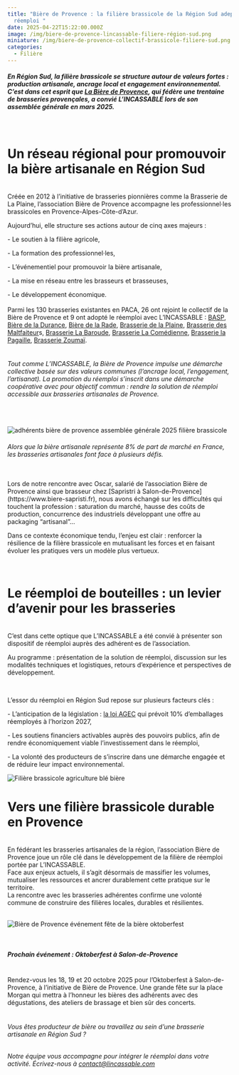 ```yaml
---
title: "Bière de Provence : la filière brassicole de la Région Sud adepte du
  réemploi "
date: 2025-04-22T15:22:00.000Z
image: /img/biere-de-provence-lincassable-filiere-région-sud.png
miniature: /img/biere-de-provence-collectif-brassicole-filiere-sud.png
categories:
  - Filière
---
```

##### En Région Sud, la filière brassicole se structure autour de valeurs fortes : production artisanale, ancrage local et engagement environnemental. C’est dans cet esprit que [La Bière de Provence](https://labieredeprovence.fr/association), qui fédère une trentaine de brasseries provençales, a convié L’INCASSABLE lors de son assemblée générale en mars 2025.

<br>

# Un réseau régional pour promouvoir la bière artisanale en Région Sud

<br>
Créée en 2012 à l’initiative de brasseries pionnières comme la Brasserie de La Plaine, l’association Bière de Provence accompagne les professionnel·les brassicoles en Provence-Alpes-Côte-d’Azur.

<br>

Aujourd’hui, elle structure ses actions autour de cinq axes majeurs :

\- Le soutien à la filière agricole,

\- La formation des professionnel·les,

\- L’événementiel pour promouvoir la bière artisanale,

\- La mise en réseau entre les brasseurs et brasseuses,

\- Le développement économique.
<br>
<br>
Parmi les 130 brasseries existantes en PACA, 26 ont rejoint le collectif de la Bière de Provence et 9 ont adopté le réemploi avec L’INCASSABLE : [BASP](https://basp05.com/), [Bière de la Durance](https://bieredeladurance.com/), [Bière de la Rade](https://www.bieredelarade.com/), [Brasserie de la Plaine](https://www.brasseriedelaplaine.fr/), [Brasserie des Maltfaiteur](https://www.lesmaltfaiteurs.com/)s, [Brasserie La Baroude](www.brasserielabaroude.fr), [Brasserie La Comédienne](https://www.lacomedienne.beer/), [Brasserie la Pagaille](https://www.brasserielapagaille.com/), [Brasserie Zoumaï](https://www.brasseriezoumai.fr/).
<br>
<br>

###### Tout comme L’INCASSABLE, la Bière de Provence impulse une démarche collective basée sur des valeurs communes (l’ancrage local, l’engagement, l’artisanat). La promotion du réemploi s’inscrit dans une démarche coopérative avec pour objectif commun : rendre la solution de réemploi accessible aux brasseries artisanales de Provence.

<br>

![adhérents bière de provence assemblée générale 2025 filière brassicole](/img/biere-de-provence-assemblee-generale-mars-2025.png "Photo des adhérents de la Bière de Provence lors de l'Assemblée Générale 2025")
<br>

###### Alors que la bière artisanale représente 8% de part de marché en France, les brasseries artisanales font face à plusieurs défis.

<br>
Lors de notre rencontre avec Oscar, salarié de l’association Bière de Provence ainsi que brasseur chez [Sapristri à Salon-de-Provence](https://www.biere-sapristi.fr), nous avons échangé sur les difficultés qui touchent la profession : saturation du marché, hausse des coûts de production, concurrence des industriels développant une offre au packaging “artisanal”...
<br>

Dans ce contexte économique tendu, l’enjeu est clair : renforcer la résilience de la filière brassicole en mutualisant les forces et en faisant évoluer les pratiques vers un modèle plus vertueux.

<br>

# Le réemploi de bouteilles : un levier d’avenir pour les brasseries

<br>
C’est dans cette optique que L’INCASSABLE a été convié à présenter son dispositif de réemploi auprès des adhérent·es de l’association.

Au programme : présentation de la solution de réemploi, discussion sur les modalités techniques et logistiques, retours d’expérience et perspectives de développement.

<br>

L’essor du réemploi en Région Sud repose sur plusieurs facteurs clés :

\- L’anticipation de la législation : [la loi AGEC](https://www.ecologie.gouv.fr/loi-anti-gaspillage-economie-circulaire) qui prévoit 10% d’emballages réemployés à l’horizon 2027,

\- Les soutiens financiers activables auprès des pouvoirs publics, afin de rendre économiquement viable l’investissement dans le réemploi,

\- La volonté des producteurs de s’inscrire dans une démarche engagée et de réduire leur impact environnemental.

![Filière brassicole agriculture blé bière](/img/biere-de-provence-filiere-bassicole-provence-2.png "Bière de Provence dans un champ de blé")

# Vers une filière brassicole durable en Provence

<br>
En fédérant les brasseries artisanales de la région, l’association Bière de Provence joue un rôle clé dans le développement de la filière de réemploi portée par L’INCASSABLE.
<br>
Face aux enjeux actuels, il s’agit désormais de massifier les volumes, mutualiser les ressources et ancrer durablement cette pratique sur le territoire.
<br>
La rencontre avec les brasseries adhérentes confirme une volonté commune de construire des filières locales, durables et résilientes.
<br>
<br>

![Bière de Provence événement fête de la bière oktoberfest](/img/biere-de-provence-lincassable-filiere-région-sud.png "Stand Bière de Provence lors d'un événement")

<br>


##### Prochain événement : Oktoberfest à Salon-de-Provence

<br>
Rendez-vous les 18, 19 et 20 octobre 2025 pour l’Oktoberfest à Salon-de-Provence, à l’initiative de Bière de Provence. Une grande fête sur la place Morgan qui mettra à l’honneur les bières des adhérents avec des dégustations, des ateliers de brassage et bien sûr des concerts.

<br>
<br>

###### Vous êtes producteur de bière ou travaillez au sein d’une brasserie artisanale en Région Sud ?

###### Notre équipe vous accompagne pour intégrer le réemploi dans votre activité. Écrivez-nous à contact@lincassable.com
